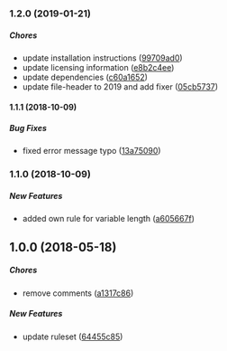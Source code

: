 ### 1.2.0 (2019-01-21)

##### Chores

*  update installation instructions ([99709ad0](https://code.flyacts.com/packages/tslint-config-flyacts/commit/99709ad027364d1d6bd9e07f4d75dcc636180864))
*  update licensing information ([e8b2c4ee](https://code.flyacts.com/packages/tslint-config-flyacts/commit/e8b2c4eee6d8a71cd5c6252165ba57ade75b9526))
*  update dependencies ([c60a1652](https://code.flyacts.com/packages/tslint-config-flyacts/commit/c60a1652f09db8afb85e4d0027929ef52bd4e5df))
*  update file-header to 2019 and add fixer ([05cb5737](https://code.flyacts.com/packages/tslint-config-flyacts/commit/05cb5737d57c0b587896d28f9a0ba1c368a86a25))

#### 1.1.1 (2018-10-09)

##### Bug Fixes

*  fixed error message typo ([13a75090](https://code.flyacts.com/packages/tslint-config-flyacts/commit/13a750900049772c28c3346b52572f596227d738))

### 1.1.0 (2018-10-09)

##### New Features

*  added own rule for variable length ([a605667f](https://code.flyacts.com/packages/tslint-config-flyacts/commit/a605667f729bc02cc06194cb4e557d2ae5ce159b))

## 1.0.0 (2018-05-18)

##### Chores

*  remove comments ([a1317c86](https://code.flyacts.com/packages/tslint-config-flyacts/commit/a1317c86b21c2ca8b3fb83828fa9cac7df01f5c1))

##### New Features

*  update ruleset ([64455c85](https://code.flyacts.com/packages/tslint-config-flyacts/commit/64455c8522ff1f4e3c2734353bf72edd5cf00e8a))

